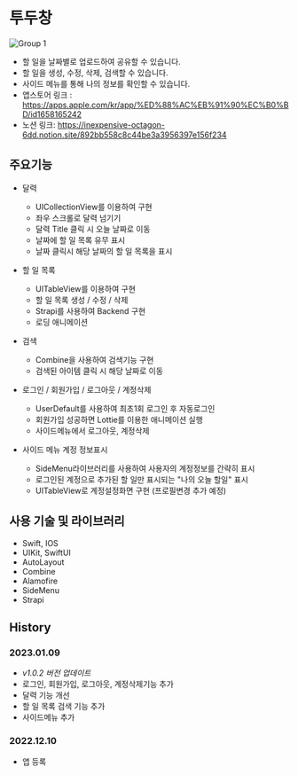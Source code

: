 # 투두창
![Group 1](https://user-images.githubusercontent.com/54075367/211333924-4eb16d8f-5a6e-4037-ab7f-1de03ac4a626.png)
* 할 일을 날짜별로 업로드하여 공유할 수 있습니다.
* 할 일을 생성, 수정, 삭제, 검색할 수 있습니다.
* 사이드 메뉴를 통해 나의 정보를 확인할 수 있습니다.
* 앱스토어 링크 : https://apps.apple.com/kr/app/%ED%88%AC%EB%91%90%EC%B0%BD/id1658165242
* 노션 링크: https://inexpensive-octagon-6dd.notion.site/892bb558c8c44be3a3956397e156f234
## 주요기능
* 달력
  * UICollectionView를 이용하여 구현
  * 좌우 스크롤로 달력 넘기기
  * 달력 Title 클릭 시 오늘 날짜로 이동
  * 날짜에 할 일 목록 유무 표시
  * 날짜 클릭시 해당 날짜의 할 일 목록을 표시
  
* 할 일 목록
  * UITableView를 이용하여 구현
  * 할 일 목록 생성 / 수정 / 삭제
  * Strapi를 사용하여 Backend 구현
  * 로딩 애니메이션
  
* 검색
  * Combine을 사용하여 검색기능 구현
  * 검색된 아이템 클릭 시 해당 날짜로 이동
  
* 로그인 / 회원가입 / 로그아웃 / 계정삭제
  * UserDefault를 사용하여 최초1회 로그인 후 자동로그인
  * 회원가입 성공하면 Lottie를 이용한 애니메이션 실행
  * 사이드메뉴에서 로그아웃, 계정삭제 
  
* 사이드 메뉴 계정 정보표시
  * SideMenu라이브러리를 사용하여 사용자의 계정정보를 간략히 표시
  * 로그인된 계정으로 추가된 할 일만 표시되는 "나의 오늘 할일" 표시
  * UITableView로 계정설정화면 구현 (프로필변경 추가 예정)
  
## 사용 기술 및 라이브러리
* Swift, IOS
* UIKit, SwiftUI
* AutoLayout
* Combine
* Alamofire
* SideMenu
* Strapi

## History
### 2023.01.09 
  * _v1.0.2 버전 업데이트_
  * 로그인, 회원가입, 로그아웃, 계정삭제기능 추가
  * 달력 기능 개선
  * 할 일 목록 검색 기능 추가
  * 사이드메뉴 추가
### 2022.12.10
  * 앱 등록
